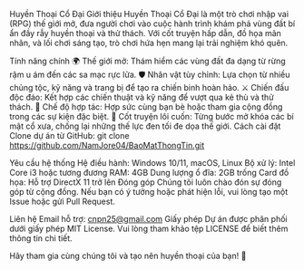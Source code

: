 
Huyền Thoại Cổ Đại
Giới thiệu
Huyền Thoại Cổ Đại là một trò chơi nhập vai (RPG) thế giới mở, đưa người chơi vào cuộc hành trình khám phá vùng đất bí ẩn đầy rẫy huyền thoại và thử thách. Với cốt truyện hấp dẫn, đồ họa mãn nhãn, và lối chơi sáng tạo, trò chơi hứa hẹn mang lại trải nghiệm khó quên.


Tính năng chính
🌍 Thế giới mở: Thám hiểm các vùng đất đa dạng từ rừng rậm u ám đến các sa mạc rực lửa.
🛡️ Nhân vật tùy chỉnh: Lựa chọn từ nhiều chủng tộc, kỹ năng và trang bị để tạo ra chiến binh hoàn hảo.
⚔️ Chiến đấu độc đáo: Kết hợp các chiến thuật và kỹ năng để vượt qua kẻ thù và thử thách.
🤝 Chế độ hợp tác: Hợp sức cùng bạn bè hoặc tham gia cộng đồng trong các sự kiện đặc biệt.
📜 Cốt truyện lôi cuốn: Từng bước mở khóa các bí mật cổ xưa, chống lại những thế lực đen tối đe dọa thế giới.
Cách cài đặt
Clone dự án từ GitHub:
git clone https://github.com/NamJore04/BaoMatThongTin.git

Yêu cầu hệ thống
Hệ điều hành: Windows 10/11, macOS, Linux
Bộ xử lý: Intel Core i3 hoặc tương đương
RAM: 4GB
Dung lượng ổ đĩa: 2GB trống
Card đồ họa: Hỗ trợ DirectX 11 trở lên
Đóng góp
Chúng tôi luôn chào đón sự đóng góp từ cộng đồng. Nếu bạn có ý tưởng hoặc phát hiện lỗi, vui lòng tạo một Issue hoặc gửi Pull Request.

Liên hệ
Email hỗ trợ: cnpn25@gmail.com
Giấy phép
Dự án được phân phối dưới giấy phép MIT License. Vui lòng tham khảo tệp LICENSE để biết thêm thông tin chi tiết.

Hãy tham gia cùng chúng tôi và tạo nên huyền thoại của bạn! 🚀
